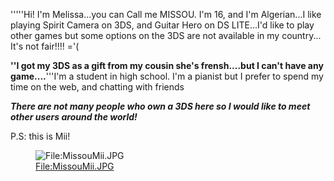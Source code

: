 '''''Hi! I'm Melissa...you can Call me MISSOU. I'm 16, and I'm
Algerian...I like playing Spirit Camera on 3DS, and Guitar Hero on DS
LITE...I'd like to play other games but some options on the 3DS are not
available in my country... It's not fair!!!! ='(

**''I got my 3DS as a gift from my cousin she's frensh....but I can't
have any game....**'''I'm a student in high school. I'm a pianist but I
prefer to spend my time on the web, and chatting with friends

***There are not many people who own a 3DS here so I would like to meet
other users around the world!***

P.S: this is Mii!

<figure>
<img src="MissouMii.JPG" title="File:MissouMii.JPG" />
<figcaption><a
href="File:MissouMii.JPG">File:MissouMii.JPG</a></figcaption>
</figure>